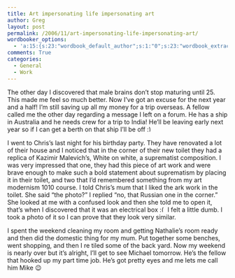 ```yaml
---
title: Art impersonating life impersonating art
author: Greg
layout: post
permalink: /2006/11/art-impersonating-life-impersonating-art/
wordbooker_options:
  - 'a:15:{s:23:"wordbook_default_author";s:1:"0";s:23:"wordbook_extract_length";s:3:"256";s:18:"wordbook_attribute";s:31:"Posted a new post on their blog";s:29:"wordbook_republish_time_frame";s:1:"2";s:28:"wordbook_republish_time_obey";s:2:"on";s:29:"wordbooker_status_update_text";s:35:": New blog post :  %title% - %link%";s:19:"wordbook_actionlink";s:3:"300";s:27:"wordbook_search_this_header";s:2:"on";s:20:"wordbook_comment_get";s:2:"on";s:24:"wordbook_comment_approve";s:2:"on";s:21:"wordbook_comment_push";s:2:"on";s:18:"wordbook_page_post";s:4:"-100";s:18:"wordbook_orandpage";s:1:"2";s:21:"wordbook_comment_poll";s:2:"on";s:18:"wordbook_status_id";s:4:"-100";}'
comments: True
categories:
  - General
  - Work
---
```

The other day I discovered that male brains don’t stop maturing until 25. This made me feel so much better. Now I’ve got an excuse for the next year and a half! I’m still saving up all my money for a trip overseas. A fellow called me the other day regarding a message I left on a forum. He has a ship in Australia and he needs crew for a trip to India! He’ll be leaving early next year so if I can get a berth on that ship I’ll be off <img src="http://gregology.net/wp-includes/images/smilies/simple-smile.png" alt=":)" class="wp-smiley" style="height: 1em; max-height: 1em;" />

I went to Chris’s last night for his birthday party. They have renovated a lot of their house and I noticed that in the corner of their new toilet they had a replica of Kazimir Malevich’s, White on white, a suprematist composition. I was very impressed that one, they had this piece of art work and were brave enough to make such a bold statement about suprematism by placing it in their toilet, and two that I’d remembered something from my art modernism 1010 course. I told Chris’s mum that I liked the ark work in the toilet. She said “the photo?” I replied “no, that Russian one in the corner.” She looked at me with a confused look and then she told me to open it, that’s when I discovered that it was an electrical box <img src="http://gregology.net/wp-includes/images/smilies/frownie.png" alt=":(" class="wp-smiley" style="height: 1em; max-height: 1em;" /> I felt a little dumb. I took a photo of it so I can prove that they look very similar.

I spent the weekend cleaning my room and getting Nathalie’s room ready and then did the domestic thing for my mum. Put together some benches, went shopping, and then I re tiled some of the back yard. Now my weekend is nearly over but it’s alright, I’ll get to see Michael tomorrow. He’s the fellow that hooked up my part time job. He’s got pretty eyes and me lets me call him Mike 😉
